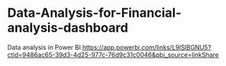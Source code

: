 # Data-Analysis-for-Financial-analysis-dashboard
Data analysis in Power BI
https://app.powerbi.com/links/L9lSlBGNU5?ctid=9486ac65-39d3-4d25-977c-76d9c31c0046&pbi_source=linkShare
